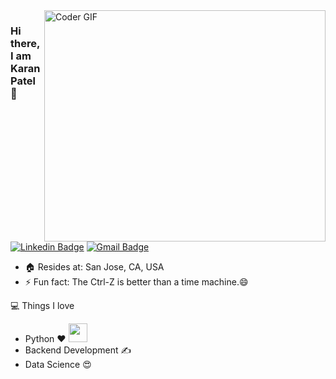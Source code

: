 <img align="right" src="https://user-images.githubusercontent.com/25642379/89112043-60fe4d80-d412-11ea-920f-aa722997007a.gif" alt="Coder GIF" width="450" height="370">

### Hi there, I am Karan Patel 👋
[![Linkedin Badge](https://img.shields.io/badge/-karanpatel5115-blue?style=flat-square&logo=Linkedin&logoColor=white&link=https://www.linkedin.com/in/rajaprerak/)](https://www.linkedin.com/in/karanpatel5115/)
[![Gmail Badge](https://img.shields.io/badge/-karanpatel31105115@gmail.com-c14438?style=flat-square&logo=Gmail&logoColor=white&link=mailto:karanpatel31105115@gmail.com)](mailto:karanpatel31105115@gmail.com)

- :house: Resides at: San Jose, CA, USA 
- ⚡ Fun fact: The Ctrl-Z is better than a time machine.😄


💻 Things I love
- Python :heart: <img src="https://media.giphy.com/media/WUlplcMpOCEmTGBtBW/giphy.gif" width="30"> 
- Backend Development ✍️
- Data Science :heart_eyes:

<!--
**kp5115/kp5115** is a ✨ _special_ ✨ repository because its `README.md` (this file) appears on your GitHub profile.

Here are some ideas to get you started:

- 🔭 I’m currently working on ...
- 🌱 I’m currently learning ...
- 👯 I’m looking to collaborate on ...
- 🤔 I’m looking for help with ...
- 💬 Ask me about ...
- 📫 How to reach me: ...
- 😄 Pronouns: ...
- ⚡ Fun fact: ...
-->
